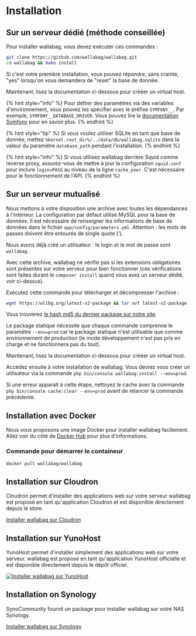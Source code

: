 # Installation

## Sur un serveur dédié (méthode conseillée)

Pour installer wallabag, vous devez exécuter ces commandes :

```bash
git clone https://github.com/wallabag/wallabag.git
cd wallabag && make install
```

Si c'est votre première installation, vous pouvez répondre, sans crainte, "yes" lorsqu'on vous demandera de "reset" la base de donnée.

Maintenant, lisez la documentation ci-dessous pour crééer un virtual host.

{% hint style="info" %}
Pour définir des paramètres via des variables d'environnement, vous
pouvez les spécifier avec le préfixe `SYMFONY__`. Par exemple,
`SYMFONY__DATABASE_DRIVER`. Vous pouvez lire la [documentation
Symfony](http://symfony.com/doc/current/cookbook/configuration/external_parameters.html)
pour en savoir plus.
{% endhint %}

{% hint style="tip" %}
Si vous voulez utiliser SQLite en tant que base de donnée, mettez `%kernel.root_dir%/../data/db/wallabag.sqlite` dans la valeur du paramètre `database_path` pendant l'installation.
{% endhint %}

{% hint style="info" %}
Si vous utilisez wallabag derrière Squid comme reverse proxy, assurez-vous de mettre à jour la configuration `squid.conf` pour inclure `login=PASS` au niveau de la ligne `cache_peer`. C'est nécessaire pour le fonctionnement de l'API.
{% endhint %}

## Sur un serveur mutualisé

Nous mettons à votre disposition une archive avec toutes les dépendances
à l'intérieur. La configuration par défaut utilise MySQL pour la base de données. Il est nécessaire de renseigner les informations de base de données dans le fichier `app/config/parameters.yml`. Attention : les mots de passes doivent être entourés de single quote (').

Nous avons déjà créé un utilisateur : le login et le mot de passe sont
`wallabag`.

Avec cette archive, wallabag ne vérifie pas si les extensions
obligatoires sont présentes sur votre serveur pour bien fonctionner (ces
vérifications sont faites durant le `composer install` quand vous avez
un serveur dédié, voir ci-dessus).

Exécutez cette commande pour télécharger et décompresser l'archive :

```bash
wget https://wllbg.org/latest-v2-package && tar xvf latest-v2-package
```

Vous trouverez [le hash md5 du dernier package sur notre
site](https://static.wallabag.org/releases/).

Le package statique nécessite que chaque commande comprenne le paramètre `--env=prod` car le package statique n'est utilisable que comme environnement de production (le mode développement n'est pas pris en charge et ne fonctionnera pas du tout).

Maintenant, lisez la documentation ci-dessous pour crééer un virtual
host. 

Accédez ensuite à votre installation de wallabag. 
Vous devrez vous créer un utilisateur via la commande
`php bin/console wallabag:install --env=prod`.

Si une erreur apparaît à cette étape, nettoyez le cache avec la commande `php bin/console cache:clear --env=prod` avant de relancer la commande précédente.

## Installation avec Docker

Nous vous proposons une image Docker pour installer wallabag facilement.
Allez voir du côté de [Docker
Hub](https://hub.docker.com/r/wallabag/wallabag/) pour plus
d'informations.

### Commande pour démarrer le containeur

```bash
docker pull wallabag/wallabag
```

## Installation sur Cloudron

Cloudron permet d'installer des applications web sur votre serveur
wallabag est proposé en tant qu'application Cloudron et est disponible
directement depuis le store.

[Installer wallabag sur
Cloudron](https://cloudron.io/store/org.wallabag.cloudronapp.html)

## Installation sur YunoHost

YunoHost permet d'installer simplement des applications web sur votre serveur.
wallabag est proposé en tant qu'application YunoHost officielle et est disponible
directement depuis le dépôt officiel.

[![Installer wallabag sur
YunoHost](https://install-app.yunohost.org/install-with-yunohost.png)](https://install-app.yunohost.org/?app=wallabag2)

## Installation on Synology

SynoCommunity fournit un package pour installer wallabag sur votre NAS Synology.

[Installer wallabag sur Synology](https://synocommunity.com/package/wallabag)

